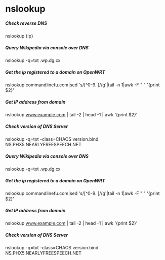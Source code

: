 # nslookup

##### Check reverse DNS

   nslookup  {ip}

##### Query Wikipedia via console over DNS

   nslookup  -q=txt <topic>.wp.dg.cx

##### Get the ip registered to a domain on OpenWRT

   nslookup  commandlinefu.com|sed 's/[^0-9. ]//g'|tail -n 1|awk -F " " '{print $2}'

##### Get IP address from domain

   nslookup  www.example.com | tail -2 | head -1 | awk '{print $2}'

##### Check version of DNS Server

   nslookup  -q=txt -class=CHAOS version.bind NS.PHX5.NEARLYFREESPEECH.NET

##### Query Wikipedia via console over DNS

   nslookup  -q=txt <topic>.wp.dg.cx

##### Get the ip registered to a domain on OpenWRT

   nslookup  commandlinefu.com|sed 's/[^0-9. ]//g'|tail -n 1|awk -F " " '{print $2}'

##### Get IP address from domain

   nslookup  www.example.com | tail -2 | head -1 | awk '{print $2}'

##### Check version of DNS Server

   nslookup  -q=txt -class=CHAOS version.bind NS.PHX5.NEARLYFREESPEECH.NET
